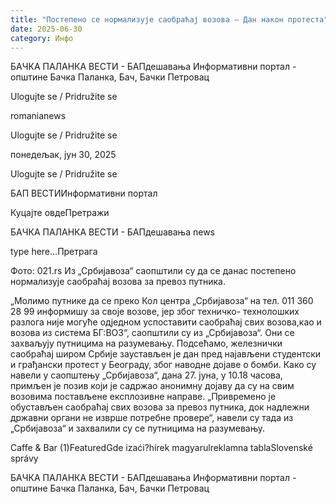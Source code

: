 ```yaml
---
title: "Постепено се нормализује саобраћај возова – Дан након протеста"
date: 2025-06-30
category: Инфо
---
```


БАЧКА ПАЛАНКА ВЕСТИ - БАПдешавања Информативни портал - општине Бачка Паланка, Бач, Бачки Петровац

Ulogujte se / Pridružite se

romanianews

Ulogujte se / Pridružite se

понедељак, јун 30, 2025

Ulogujte se / Pridružite se

БАП ВЕСТИИнформативни портал

Куцајте овдеПретражи

БАЧКА ПАЛАНКА ВЕСТИ - БАПдешавања news

type here...Претрага

Фото: 021.rs
            Из „Србијавоза“ саопштили су да се данас постепено нормализује саобраћај возова за превоз путника.

„Молимо путнике да се преко Кол центра „Србијавоза“ на тел. 011 360 28 99 информишу за своје возове, јер због техничко- технолошких разлога није могуће одједном успоставити саобраћај свих возова,као и возова из система БГ:ВОЗ“, саопштили су из „Србијавоза“.
Они се захваљују путницима на разумевању.
Подсећамо, железнички саобраћај широм Србије заустављен је дан пред најављени студентски и грађански протест у Београду, због наводне дојаве о бомби.
Како су навели у саопштењу „Србијавоза“, дана 27. јуна, у 10.18 часова, примљен је позив који је садржао анонимну дојаву да су на свим возовима постављене експлозивне направе. „Привремено је обустављен саобраћај свих возова за превоз путника, док надлежни државни органи не изврше потребне провере“, навели су тада из „Србијавоза“ и захвалили су се путницима на разумевању.

Caffe & Bar (1)FeaturedGde izaći?hírek magyarulreklamna tablaSlovenské správy

БАЧКА ПАЛАНКА ВЕСТИ - БАПдешавања Информативни портал - општине Бачка Паланка, Бач, Бачки Петровац
